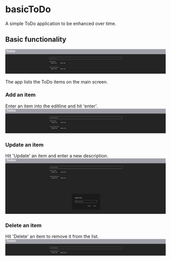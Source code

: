 # basicToDo
A simple ToDo application to be enhanced over time.

## Basic functionality
![image](basicApp.png)

The app lists the ToDo items on the main screen.

### Add an item
Enter an item into the editline and hit 'enter'.
![image](basicAppAddToDo.png)

### Update an item
Hit 'Update' an item and enter a new description.
![image](basicAppAddUpdateToDo.png)

### Delete an item
Hit 'Delete' an item to remove it from the list.
![image](basicAppDeleteToDo.png)
